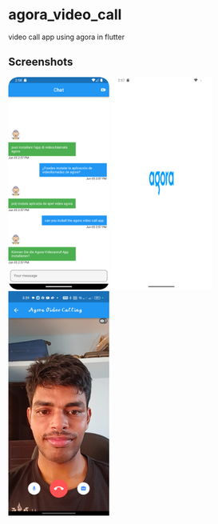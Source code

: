 # agora_video_call

video call app using agora in flutter

## Screenshots

 <div style="float: left;">
  <img src="screenshots/Screenshot_20230609_145922.png" width=40% height=40% />
  <img src="screenshots/Screenshot_20230609_150007.png"  width=40% height=40% /> 
  <img src="screenshots/Screenshot_20230609_150008.jpg"  width=40% height=40% />
</div>
